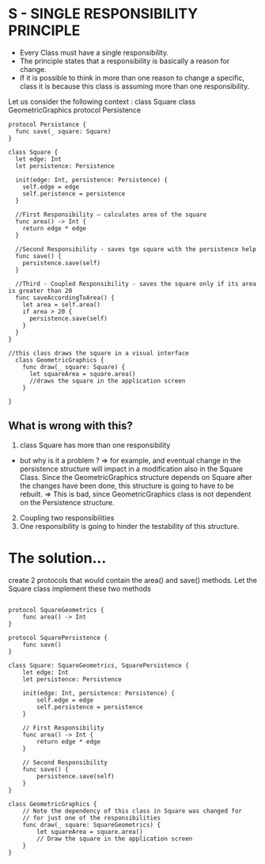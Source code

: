 # S - SINGLE RESPONSIBILITY PRINCIPLE

- Every Class must have a single responsibility.
- The principle states that a responsibility is basically a reason for change.
- If it is possible to think in more than one reason to change a specific, class it is because this class is assuming more than one responsibility.

Let us consider the following context : 
class Square
class GeometricGraphics
protocol Persistence

```
protocol Persistance {
  func save(_ square: Square)
}

class Square {
  let edge: Int
  let persistence: Persistence

  init(edge: Int, persistence: Persistence) {
    self.edge = edge
    self.peristence = persistence
  }

  //First Responsibility — calculates area of the square
  func area() -> Int {
    return edge * edge
  }

  //Second Responsibility - saves tge square with the persistence help
  func save() {
    persistence.save(self)
  }

  //Third - Coupled Responsibility - saves the square only if its area is greater than 20
  func saveAccordingToArea() {
    let area = self.area()
    if area > 20 {
      persistence.save(self)
    }
  }
}

//this class draws the square in a visual interface
  class GeometricGraphics {
    func draw(_ square: Square) {
      let squareArea = square.area()
      //draws the square in the application screen
    }

}

```

## What is wrong with this?
1) class Square has more than one responsibility
  - but why is it a problem ?
            => for example, and eventual change in the persistence structure will impact in a modification also in the Square Class. Since the GeometricGraphics structure depends on Square after the changes have been done, this structure is going to have to be rebuilt.
            => This is bad, since GeometricGraphics class is not dependent on the Persistence structure.

2) Coupling two responsibilities
3) One responsibility is going to hinder the testability of this structure.

# The solution...
create 2 protocols that would contain the area() and save() methods.
Let the Square class implement these two methods

```

protocol SquareGeometrics {
    func area() -> Int
}

protocol SquarePersistence {
    func save()
}

class Square: SquareGeometrics, SquarePersistence {
    let edge: Int
    let persistence: Persistence

    init(edge: Int, persistence: Persistence) {
        self.edge = edge
        self.persistence = persistence
    }

    // First Responsibility
    func area() -> Int {
        return edge * edge
    }

    // Second Responsibility
    func save() {
        persistence.save(self)
    }
}

class GeometricGraphics {
    // Note the dependency of this class in Square was changed for 
    // for just one of the responsibilities
    func draw(_ square: SquareGeometrics) {
        let squareArea = square.area()
        // Draw the square in the application screen
    }
}
```


